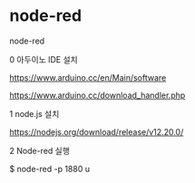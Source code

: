 # node-red
node-red


0 아두이노 IDE 설치

https://www.arduino.cc/en/Main/software

https://www.arduino.cc/download_handler.php



1 node.js 설치

https://nodejs.org/download/release/v12.20.0/


2 Node-red 실행

$ node-red  -p 1880 u




